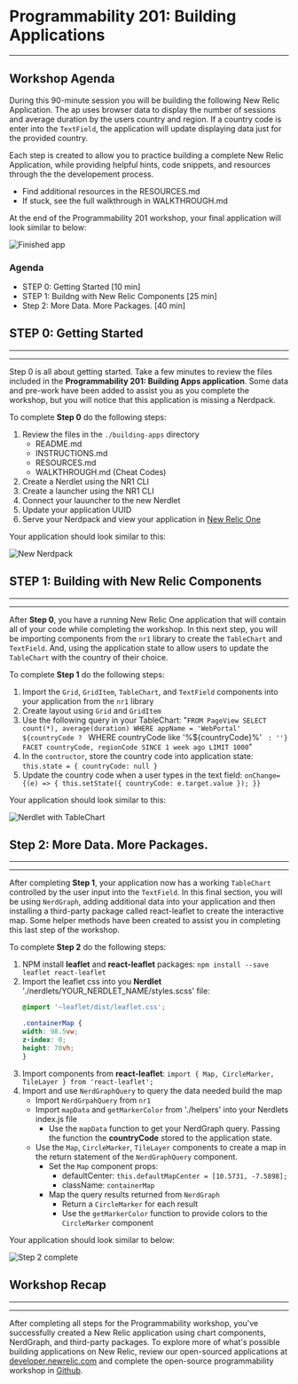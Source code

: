 # Programmability 201: Building Applications
---

## Workshop Agenda

During this 90-minute session you will be building the following New Relic Application. The ap uses browser data to display the number of sessions and average duration by the users country and region. If a country code is enter into the `TextField`, the application will update displaying data just for the provided country.

Each step is created to allow you to practice building a complete New Relic Application, while providing helpful hints, code snippets, and resources through the the developement process.

- Find additional resources in the RESOURCES.md
- If stuck, see the full walkthrough in WALKTHROUGH.md

At the end of the Programmability 201 workshop, your final application will look similar to below:

![Finished app](https://github.com/newrelic-experimental/nr1-programmability-201-workshop/blob/master/screenshots/complete-application.png)


### Agenda
- STEP 0: Getting Started [10 min]
- STEP 1: Buildng with New Relic Components [25 min]
- Step 2: More Data. More Packages. [40 min]


## STEP 0: Getting Started
---
---

Step 0 is all about getting started. Take a few minutes to review the files included in the **Programmability 201: Building Apps application**. Some data and pre-work have been added to assist you as you complete the workshop, but you will notice that this application is missing a Nerdpack.

To complete **Step 0** do the following steps:
1. Review the files in the `./building-apps` directory
    - README.md
    - INSTRUCTIONS.md
    - RESOURCES.md
    - WALKTHROUGH.md (Cheat Codes)
2. Create a Nerdlet using the NR1 CLI
3. Create a launcher using the NR1 CLI
4. Connect your lauuncher to the new Nerdlet
5. Update your application UUID
6. Serve your Nerdpack and view your application in [New Relic One](https://one.newrelic.com/?nerdpacks=local)

Your application should look similar to this:

![New Nerdpack](https://github.com/newrelic-experimental/nr1-programmability-201-workshop/blob/master/screenshots/step-0-complete.png)



## STEP 1: Building with New Relic Components
---
---

After **Step 0**, you have a running New Relic One application that will contain all of your code while completing the workshop. In this next step, you will be importing components from the `nr1` library to create the `TableChart` and `TextField`. And, using the application state to allow users to update the `TableChart` with the country of their choice.

To complete **Step 1** do the following steps:
1. Import the `Grid`, `GridItem`, `TableChart`, and `TextField` components into your application from the `nr1` library
2. Create layout using `Grid` and `GridItem`
3. Use the following query in your TableChart: "`FROM PageView SELECT count(*), average(duration) WHERE appName = 'WebPortal' ${countryCode ? ` WHERE countryCode like '%${countryCode}%' ` : ''} FACET countryCode, regionCode SINCE 1 week ago LIMIT 1000`"
4. In the `contructor`, store the country code into application state: `this.state = { countryCode: null }`
5. Update the country code when a user types in the text field: `onChange={(e) => { this.setState({ countryCode: e.target.value }); }}`

Your application should look similar to this:

![Nerdlet with TableChart](https://github.com/newrelic-experimental/nr1-programmability-201-workshop/blob/master/screenshots/step-1-complete.png)


## Step 2: More Data. More Packages.
---
---

After completing **Step 1**, your application now has a working `TableChart` controlled by the user input into the `TextField`. In this final section, you will be using `NerdGraph`, adding additional data into your application and then installing a third-party package called react-leaflet to create the interactive map. Some helper methods have been created to assist you in completing this last step of the workshop.

To complete **Step 2** do the following steps:
1. NPM install **leaflet** and **react-leaflet** packages: `npm install --save leaflet react-leaflet`
2. Import the leaflet css into you **Nerdlet** './nerdlets/YOUR_NERDLET_NAME/styles.scss' file:
    ```css
    @import '~leaflet/dist/leaflet.css';

    .containerMap {
    width: 98.5vw;
    z-index: 0;
    height: 70vh;
    }
    ```
3. Import components from **react-leaflet**: `import { Map, CircleMarker, TileLayer } from 'react-leaflet';`
4. Import and use `NerdGraphQuery` to query the data needed build the map
    - Import `NerdGrpahQuery` from `nr1`
    - Import `mapData` and `getMarkerColor` from './helpers' into your Nerdlets index.js file
        - Use the `mapData` function to get your NerdGraph query. Passing the function the **countryCode** stored to the application state.
    - Use the `Map`, `CircleMarker`, `TileLayer` components to create a map in the return statement of the `NerdGraphQuery` component.
        - Set the `Map` component props:
            - defaultCenter: `this.defaultMapCenter = [10.5731, -7.5898];`
            - className: `containerMap`
        - Map the query results returned from `NerdGraph`
            - Return a `CircleMarker` for each result
            - Use the `getMarkerColor` function to provide colors to the `CircleMarker` component


Your application should look similar to below:

![Step 2 complete](https://github.com/newrelic-experimental/nr1-programmability-201-workshop/blob/master/screenshots/step-2-complete.png)


## Workshop Recap
---
---

After completing all steps for the Programmability workshop, you've successfully created a New Relic application using chart components, NerdGraph, and third-party packages. To explore more of what's possible building applications on New Relic, review our open-sourced applications at [developer.newrelic.com](https://developer.newrelic.com/open-source/nerdpacks) and complete the open-source programmability workshop in [Github](https://github.com/newrelic/nr1-workshop).